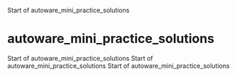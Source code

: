 Start of autoware_mini_practice_solutions
# autoware_mini_practice_solutions
Start of autoware_mini_practice_solutions
Start of autoware_mini_practice_solutions
Start of autoware_mini_practice_solutions
